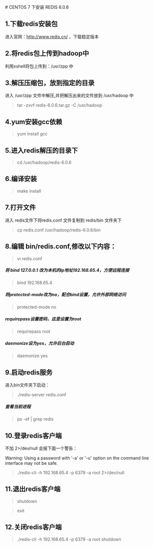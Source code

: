 ﻿﻿﻿﻿﻿﻿﻿# CENTOS 7 下安装 REDIS 6.0.6 ## 1.下载redis安装包进入官网：http://www.redis.cn/    ，下载稳定版本## 2.将redis包上传到hadoop中利用xshell将包上传到：/usr/zpp 中## 3.解压压缩包，放到指定的目录进入 /usr/zpp 文件中解压,并把解压出来的文件放到 /usr/hadoop 中> tar -zxvf redis-6.0.6.tar.gz -C /usr/hadoop## 4.yum安装gcc依赖> yum install gcc## 5.进入redis解压的目录下> cd /usr/hadoop/redis-6.0.6## 6.编译安装> make install## 7.打开文件进入 redis文件下将redis.conf 文件复制到 redis/bin 文件夹下> cp redis.conf /usr/hadoop/redis-6.0.6/bin## 8.编辑 bin/redis.conf,修改以下内容：> vi redis.conf##### 将 bind 127.0.0.1 改为本机的ip地址192.168.65.4，方便远程连接>  bind 192.168.65.4##### 将protected-mode改为no，配合bind设置，允许外部网络访问> protected-mode no##### requirepass设置密码，这里设置为root> requirepass root##### daemonize设为yes，允许后台启动>daemonize yes ## 9.启动redis服务进入bin文件夹下启动：> ./redis-server redis.conf##### 查看当前进程> ps -ef | grep redis## 10.登录redis客户端不加  2>/dev/null  会报下面一个警告：Warning: Using a password with '-a' or '-u' option on the command line interface may not be safe.>./redis-cli -h 192.168.65.4 -p 6379 -a root 2>/dev/null## 11.退出redis客户端> shutdown> exit## 12.关闭redis客户端> ./redis-cli -h 192.168.65.4 -p 6379 -a root shutdown